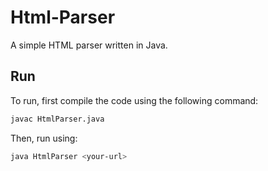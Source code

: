 # Html-Parser

A simple HTML parser written in Java.

## Run

To run, first compile the code using the following command:
```bash
javac HtmlParser.java
```

Then, run using:
```bash
java HtmlParser <your-url>
```